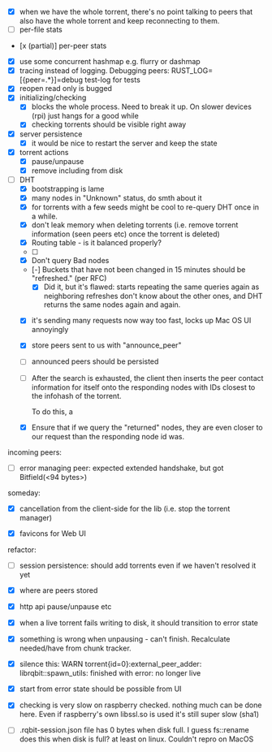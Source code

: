- [x] when we have the whole torrent, there's no point talking to peers that also have the whole torrent and keep reconnecting to them.
- [ ] per-file stats
- [x (partial)] per-peer stats
- [x] use some concurrent hashmap e.g. flurry or dashmap
- [x] tracing instead of logging. Debugging peers: RUST_LOG=[{peer=.*}]=debug
  test-log for tests
- [x] reopen read only is bugged
- [x] initializing/checking
  - [x] blocks the whole process. Need to break it up. On slower devices (rpi) just hangs for a good while
  - [x] checking torrents should be visible right away
- [x] server persistence
  - [x] it would be nice to restart the server and keep the state
- [x] torrent actions
  - [x] pause/unpause
  - [x] remove including from disk
- [ ] DHT
  - [x] bootstrapping is lame
  - [x] many nodes in "Unknown" status, do smth about it
  - [x] for torrents with a few seeds might be cool to re-query DHT once in a while.
  - [x] don't leak memory when deleting torrents (i.e. remove torrent information (seen peers etc) once the torrent is deleted)
  - [x] Routing table - is it balanced properly?
  - [ ]
  - [x] Don't query Bad nodes
  - [-] Buckets that have not been changed in 15 minutes should be "refreshed." (per RFC)
    - [x] Did it, but it's flawed: starts repeating the same queries again as neighboring refreshes
          don't know about the other ones, and DHT returns the same nodes again and again.
  - [x] it's sending many requests now way too fast, locks up Mac OS UI annoyingly
  - [x] store peers sent to us with "announce_peer"
  - [ ] announced peers should be persisted
  - [ ] After the search is exhausted, the client then inserts the peer contact information for itself onto the responding nodes with IDs closest to the infohash of the torrent.

    To do this, a
  - [x] Ensure that if we query the "returned" nodes, they are even closer to our request than the responding node id was.

incoming peers:
- [ ] error managing peer: expected extended handshake, but got Bitfield(<94 bytes>)

someday:
- [x] cancellation from the client-side for the lib (i.e. stop the torrent manager)

- [x] favicons for Web UI

refactor:
- [ ] session persistence: should add torrents even if we haven't resolved it yet
- [x] where are peers stored
- [x] http api pause/unpause etc
- [x] when a live torrent fails writing to disk, it should transition to error state
- [x] something is wrong when unpausing - can't finish. Recalculate needed/have from chunk tracker.
- [x] silence this: WARN torrent{id=0}:external_peer_adder: librqbit::spawn_utils: finished with error: no longer live

- [x] start from error state should be possible from UI
- [x] checking is very slow on raspberry
  checked. nothing much can be done here. Even if raspberry's own libssl.so is used it's still super slow (sha1)
- [ ] .rqbit-session.json file has 0 bytes when disk full. I guess fs::rename does this when disk is full? at least on linux. Couldn't repro on MacOS